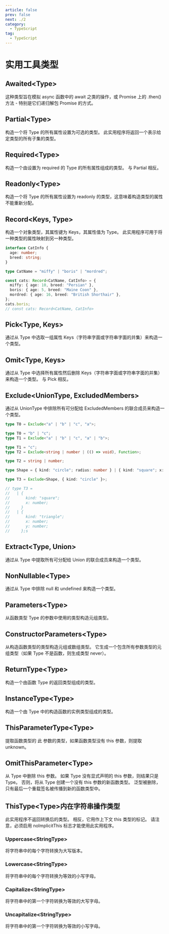 ```yaml
---
article: false
prev: false
next: ./2
category:
  - TypeScript
tag:
  - TypeScript
---
```


# 实用工具类型

<!-- more -->

## Awaited\<Type\>

这种类型旨在模拟 async 函数中的 await 之类的操作，或 Promise 上的 .then() 方法 - 特别是它们递归解包 Promise 的方式。

## Partial\<Type\>

构造一个将 Type 的所有属性设置为可选的类型。 此实用程序将返回一个表示给定类型的所有子集的类型。

## Required\<Type\>

构造一个由设置为 required 的 Type 的所有属性组成的类型。 与 Partial 相反。

## Readonly\<Type\>

构造一个将 Type 的所有属性设置为 readonly 的类型，这意味着构造类型的属性不能重新分配。

## Record\<Keys, Type\>

构造一个对象类型，其属性键为 Keys，其属性值为 Type。 此实用程序可用于将一种类型的属性映射到另一种类型。

```ts
interface CatInfo {
  age: number;
  breed: string;
}

type CatName = "miffy" | "boris" | "mordred";

const cats: Record<CatName, CatInfo> = {
  miffy: { age: 10, breed: "Persian" },
  boris: { age: 5, breed: "Maine Coon" },
  mordred: { age: 16, breed: "British Shorthair" },
};
cats.boris;
// const cats: Record<CatName, CatInfo>
```

## Pick\<Type, Keys\>

通过从 Type 中选取一组属性 Keys（字符串字面或字符串字面的并集）来构造一个类型。

## Omit\<Type, Keys\>

通过从 Type 中选择所有属性然后删除 Keys（字符串字面或字符串字面的并集）来构造一个类型。 与 Pick 相反。

## Exclude\<UnionType, ExcludedMembers\>

通过从 UnionType 中排除所有可分配给 ExcludedMembers 的联合成员来构造一个类型。

```ts
type T0 = Exclude<"a" | "b" | "c", "a">;

type T0 = "b" | "c";
type T1 = Exclude<"a" | "b" | "c", "a" | "b">;

type T1 = "c";
type T2 = Exclude<string | number | (() => void), Function>;

type T2 = string | number;

type Shape = { kind: "circle"; radius: number } | { kind: "square"; x: number } | { kind: "triangle"; x: number; y: number };

type T3 = Exclude<Shape, { kind: "circle" }>;

// type T3 =
//   | {
//       kind: "square";
//       x: number;
//     }
//   | {
//       kind: "triangle";
//       x: number;
//       y: number;
//     };s
```

## Extract\<Type, Union\>

通过从 Type 中提取所有可分配给 Union 的联合成员来构造一个类型。

## NonNullable\<Type\>

通过从 Type 中排除 null 和 undefined 来构造一个类型。

## Parameters\<Type\>

从函数类型 Type 的参数中使用的类型构造元组类型。

## ConstructorParameters\<Type\>

从构造函数类型的类型构造元组或数组类型。 它生成一个包含所有参数类型的元组类型（如果 Type 不是函数，则生成类型 never）。

## ReturnType\<Type\>

构造一个由函数 Type 的返回类型组成的类型。

## InstanceType\<Type\>

构造一个由 Type 中的构造函数的实例类型组成的类型。

## ThisParameterType\<Type\>

提取函数类型的 此 参数的类型，如果函数类型没有 this 参数，则提取 unknown。

## OmitThisParameter\<Type\>

从 Type 中删除 this 参数。 如果 Type 没有显式声明的 this 参数，则结果只是 Type。 否则，将从 Type 创建一个没有 this 参数的新函数类型。 泛型被删除，只有最后一个重载签名被传播到新的函数类型中。

## ThisType\<Type\>内在字符串操作类型

此实用程序不返回转换后的类型。 相反，它用作上下文 this 类型的标记。 请注意，必须启用 noImplicitThis 标志才能使用此实用程序。

### Uppercase\<StringType\>

将字符串中的每个字符转换为大写版本。

### Lowercase\<StringType\>

将字符串中的每个字符转换为等效的小写字母。

### Capitalize\<StringType\>

将字符串中的第一个字符转换为等效的大写字母。

### Uncapitalize\<StringType\>

将字符串中的第一个字符转换为等效的小写字母。
